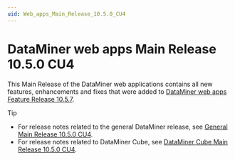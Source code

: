 ```yaml
---
uid: Web_apps_Main_Release_10.5.0_CU4
---
```


# DataMiner web apps Main Release 10.5.0 CU4

This Main Release of the DataMiner web applications contains all new features, enhancements and fixes that were added to [DataMiner web apps Feature Release 10.5.7](xref:Web_apps_Feature_Release_10.5.7).

> [!TIP]
>
> - For release notes related to the general DataMiner release, see [General Main Release 10.5.0 CU4](xref:General_Main_Release_10.5.0_CU4).
> - For release notes related to DataMiner Cube, see [DataMiner Cube Main Release 10.5.0 CU4](xref:Cube_Main_Release_10.5.0_CU4).

